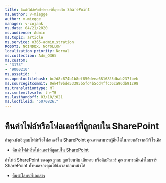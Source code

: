 ```yaml
---
title: คืนค่าไฟล์หรือโฟลเดอร์ที่ถูกลบใน SharePoint
ms.author: v-miegge
author: v-miegge
manager: v-cojank
ms.date: 04/21/2020
ms.audience: Admin
ms.topic: article
ms.service: o365-administration
ROBOTS: NOINDEX, NOFOLLOW
localization_priority: Normal
ms.collection: Adm_O365
ms.custom:
- "3173"
- "9000210"
ms.assetid: ''
ms.openlocfilehash: bc2d8c874b1b8ef850deea6816835dbab237fbeb
ms.sourcegitcommit: 0eb4f9bde53395b5fd4b5cd4ffc56ca96db91298
ms.translationtype: MT
ms.contentlocale: th-TH
ms.lasthandoff: 03/10/2021
ms.locfileid: "50708261"
---
```

# <a name="restore-deleted-files-or-folders-in-sharepoint"></a>คืนค่าไฟล์หรือโฟลเดอร์ที่ถูกลบใน SharePoint

ถ้าคุณบังเอิญลบไฟล์หรือโฟลเดอร์ใน SharePoint คุณอาจสามารถกู้คืนได้ในภายหลังจากถังรีไซเคิล

* [คืนค่าไฟล์หรือโฟลเดอร์ที่ถูกลบใน SharePoint](https://support.microsoft.com/office/restore-items-in-the-recycle-bin-that-were-deleted-from-sharepoint-or-teams-6df466b6-55f2-4898-8d6e-c0dff851a0be)

ถ้าไฟล์ SharePoint ของคุณถูกลบ ถูกเขียนทับ เสียหาย หรือติดมัลแวร์ คุณสามารถคืนค่าไลบรารี SharePoint ทั้งหมดของคุณไปยังเวลาก่อนหน้าได้

* [คืนค่าไลบรารีเอกสาร](https://support.office.com/article/restore-a-document-library-317791c3-8bd0-4dfd-8254-3ca90883d39a)